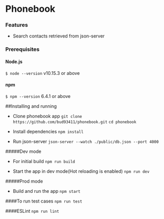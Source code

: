 # Phonebook

### Features

- Search contacts retrieved from json-server

### Prerequisites

#### Node.js
`$ node --version`
v10.15.3 or above

#### npm 
`$ npm --version`
6.4.1 or above

##Installing and running

- Clone phonebook app
`git clone https://github.com/bud93411/phonebook.git`
`cd phonebook`

- Install dependencies
`npm install`

- Run json-server
`json-server --watch ./public/db.json --port 4000`

#####Dev mode
- For initial build
`npm run build`

- Start the app in dev mode(Hot reloading is enabled)
`npm run dev`

#####Prod mode

- Build and run the app
`npm start`

####To run test cases
`npm run test`

####ESLint
`npm run lint`
